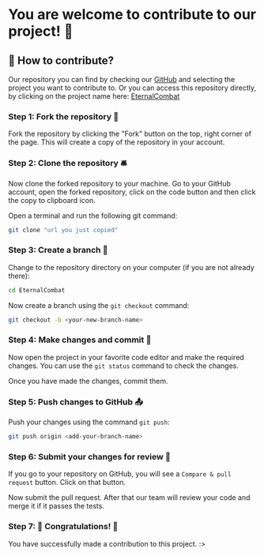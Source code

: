 # You are welcome to contribute to our project! 🤝

## 📝 How to contribute?

Our repository you can find by checking our [GitHub](https://github.com/EternalCodeTeam) and selecting the project you want to contribute to.
Or you can access this repository directly, by clicking on the project name here: [EternalCombat](https://github.com/EternalCodeTeam/EternalCombat)


### Step 1: Fork the repository 🍴

Fork the repository by clicking the "Fork" button on the top, right corner of the page. This will create a copy of the repository in your account.

### Step 2: Clone the repository 🛎️

Now clone the forked repository to your machine. Go to your GitHub account, open the forked repository, click on the code button and then click the copy to clipboard icon.

Open a terminal and run the following git command:

```bash
git clone "url you just copied"
```

### Step 3: Create a branch 🌿

Change to the repository directory on your computer (if you are not already there):

```bash
cd EternalCombat
```

Now create a branch using the `git checkout` command:

```bash
git checkout -b <your-new-branch-name>
```

### Step 4: Make changes and commit 📝

Now open the project in your favorite code editor and make the required changes. You can use the `git status` command to check the changes.

Once you have made the changes, commit them.

### Step 5: Push changes to GitHub 📤

Push your changes using the command `git push`:

```bash
git push origin <add-your-branch-name>
```

### Step 6: Submit your changes for review 📩

If you go to your repository on GitHub, you will see a `Compare & pull request` button. Click on that button.

Now submit the pull request. After that our team will review your code and merge it if it passes the tests.

### Step 7: 🎉 Congratulations! 🎉

You have successfully made a contribution to this project. :>




